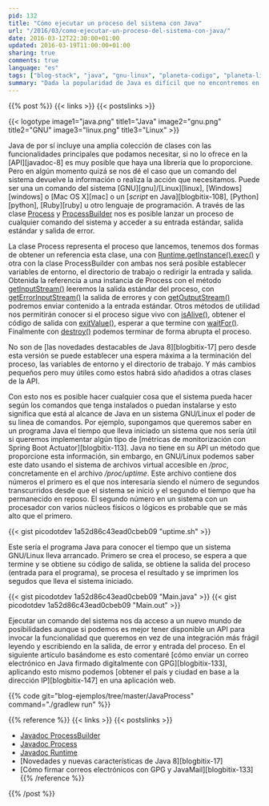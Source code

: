 ```yaml
---
pid: 132
title: "Cómo ejecutar un proceso del sistema con Java"
url: "/2016/03/como-ejecutar-un-proceso-del-sistema-con-java/"
date: 2016-03-12T22:30:00+01:00
updated: 2016-03-19T11:00:00+01:00
sharing: true
comments: true
language: "es"
tags: ["blog-stack", "java", "gnu-linux", "planeta-codigo", "planeta-linux"]
summary: "Dada la popularidad de Java es difícil que no encontremos en el propio JDK o librería la funcionalidad que necesitamos y sino en algún comando del sistema de los muchos que tenemos a disposición en un sistema GNU/Linux. Esto nos da acceso a una gran cantidad de funcionalidades también desde los programas Java."
---
```


{{% post %}}
{{< links >}}
{{< postslinks >}}

{{< logotype image1="java.png" title1="Java" image2="gnu.png" title2="GNU" image3="linux.png" title3="Linux" >}}

Java de por sí incluye una amplia colección de clases con las funcionalidades principales que podamos necesitar, si no lo ofrece en la [API][javadoc-8] es muy posible que haya una librería que lo proporcione. Pero en algún momento quizá se nos dé el caso que un comando del sistema devuelve la información o realiza la acción que necesitamos. Puede ser una un comando del sistema [GNU][gnu]/[Linux][linux], [Windows][windows] o [Mac OS X][mac] o un [_script_ en Java][blogbitix-108], [Python][python], [Ruby][ruby] u otro lenguaje de programación. A través de las clase [Process](https://docs.oracle.com/javase/8/docs/api/java/lang/Process.html) y [ProcessBuilder](https://docs.oracle.com/javase/8/docs/api/java/lang/ProcessBuilder.html) nos es posible lanzar un proceso de cualquier comando del sistema y acceder a su entrada estándar, salida estándar y salida de error.

La clase Process representa el proceso que lancemos, tenemos dos formas de obtener un referencia esta clase, una con [Runtime.getInstance().exec()](https://docs.oracle.com/javase/8/docs/api/java/lang/Runtime.html#exec-java.lang.String-) y otra con la clase ProcessBuilder con ambas nos será posible establecer variables de entorno, el directorio de trabajo o redirigir la entrada y salida. Obtenida la referencia a una instancia de Process con el método [getInputStream()](https://docs.oracle.com/javase/8/docs/api/java/lang/Process.html#getInputStream--) leeremos la salida estándar del proceso, con [getErrorInputStream()](https://docs.oracle.com/javase/8/docs/api/java/lang/Process.html#getErrorStream--) la salida de errores y con [getOutputStream()](https://docs.oracle.com/javase/8/docs/api/java/lang/Process.html#getOutputStream--) podremos enviar contenido a la entrada estándar. Otros métodos de utilidad nos permitirán conocer si el proceso sigue vivo con [isAlive()](https://docs.oracle.com/javase/8/docs/api/java/lang/Process.html#isAlive--), obtener el código de salida con [exitValue()](https://docs.oracle.com/javase/8/docs/api/java/lang/Process.html#exitValue--), esperar a que termine con [waitFor()](https://docs.oracle.com/javase/8/docs/api/java/lang/Process.html#waitFor--). Finalmente con [destroy()](https://docs.oracle.com/javase/8/docs/api/java/lang/Process.html#destroy--) podemos terminar de forma abrupta el proceso.

No son de [las novedades destacables de Java 8][blogbitix-17] pero desde esta versión se puede establecer una espera máxima a la terminación del proceso, las variables de entorno y el directorio de trabajo. Y más cambios pequeños pero muy útiles como estos habrá sido añadidos a otras clases de la API.

Con esto nos es posible hacer cualquier cosa que el sistema pueda hacer según los comandos que tenga instalados o puedan instalarse y esto significa que está al alcance de Java en un sistema GNU/Linux el poder de su linea de comandos. Por ejemplo, supongamos que queremos saber en un programa Java el tiempo que lleva iniciado un sistema que nos sería útil si queremos implementar algún tipo de [métricas de monitorización con Spring Boot Actuator][blogbitix-113]. Java no tiene en su API un método que proporcione esta información, sin embargo, en GNU/Linux podemos saber este dato usando el sistema de archivos virtual accesible en _/proc_, concretamente en el archivo _/proc/uptime_. Este archivo contiene dos números el primero es el que nos interesaría siendo el número de segundos transcurridos desde que el sistema se inició y el segundo el tiempo que ha permanecido en reposo. El segundo número en un sistema con un procesador con varios núcleos físicos o lógicos es probable que se más alto que el primero.

{{< gist picodotdev 1a52d86c43ead0cbeb09 "uptime.sh" >}}

Este sería el programa Java para conocer el tiempo que un sistema GNU/Linux lleva arrancado. Primero se crea el proceso, se espera a que termine y se obtiene su código de salida, se obtiene la salida del proceso (entrada para el programa), se procesa el resultado y se imprimen los segudos que lleva el sistema iniciado.

{{< gist picodotdev 1a52d86c43ead0cbeb09 "Main.java" >}}
{{< gist picodotdev 1a52d86c43ead0cbeb09 "Main.out" >}}

Ejecutar un comando del sistema nos da acceso a un nuevo mundo de posibilidades aunque si podemos es mejor tener disponible un API para invocar la funcionalidad que queremos en vez de una integración más frágil leyendo y escribiendo en la salida, de error y entrada del proceso. En el siguiente artículo basándome es esto comentaré [cómo enviar un correo electrónico en Java firmado digitalmente con GPG][blogbitix-133], aplicando esto mismo podemos [obtener el país y ciudad en base a la dirección IP][blogbitix-147] en una aplicación web.

{{% code git="blog-ejemplos/tree/master/JavaProcess" command="./gradlew run" %}}

{{% reference %}}
{{< links >}}
{{< postslinks >}}
* [Javadoc ProcessBuilder](https://docs.oracle.com/javase/8/docs/api/java/lang/ProcessBuilder.html)
* [Javadoc Process](https://docs.oracle.com/javase/8/docs/api/java/lang/Process.html)
* [Javadoc Runtime](https://docs.oracle.com/javase/8/docs/api/java/lang/Runtime.html)
* [Novedades y nuevas características de Java 8][blogbitix-17]
* [Cómo firmar correos electrónicos con GPG y JavaMail][blogbitix-133]
{{% /reference %}}

{{% /post %}}

